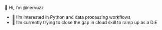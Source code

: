 👋 Hi, I’m @nervuzz

- 👀 I’m interested in Python and data processing workflows
- 🌱 I’m currently trying to close the gap in cloud skill to ramp up as a D.E

<!---
nervuzz/nervuzz is a ✨ special ✨ repository because its `README.md` (this file) appears on your GitHub profile.
You can click the Preview link to take a look at your changes.
--->
